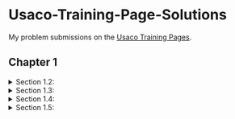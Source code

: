

# Usaco-Training-Page-Solutions
My problem submissions on the [Usaco Training Pages](https://train.usaco.org/usacogate).


## Chapter 1

<details>
<summary>Section 1.2: </summary>
<br>
  
| Problem | My Sol |
| -- | -- |
| 1.2.1 [Your Ride Is Here](https://train.usaco.org/usacoprob2?a=JOFfbFzZIvB&S=ride)           |  [Java Solution](/Section%201.2/Your%20Ride%20Is%20Here/ride.java)      |
| 1.2.2 [Greedy Gift Givers](https://train.usaco.org/usacoprob2?a=JOFfbFzZIvB&S=gift1)         |  [Java Solution](/Section%201.2/Greedy%20Gift%20Givers/gift1.java)      |
| 1.2.3 [Friday the Thirteenth](https://train.usaco.org/usacoprob2?a=JOFfbFzZIvB&S=friday)     |  [Java Solution](/Section%201.2/Friday%20the%20Thirteenth/friday.java)  |
| 1.2.4 [Broken Necklace](https://train.usaco.org/usacoprob2?a=JOFfbFzZIvB&S=beads)            |  [Java Solution](/Section%201.2/Broken%20Necklace/beads.java)           |
</details>

<details>
<summary>Section 1.3: </summary>
<br>
  
| Problem | My Sol |
| -- | -- |
| 1.3.1 [Milking Cows](https://train.usaco.org/usacoprob2?a=zKUS1lbb1UL&S=milk2)             |  [Java Solution](/Section%201.3/Milking%20Cows/milk2.java)   |
| 1.3.2 [Transformations](https://train.usaco.org/usacoprob2?a=zKUS1lbb1UL&S=transform)      |  [Java Solution](/Section%201.3/Transformations/transform.java)   |
| 1.3.3 [Name That Number](https://train.usaco.org/usacoprob2?a=zKUS1lbb1UL&S=namenum)       |  [Java Solution](/Section%201.3/Name%20That%20Number/namenum.java)   |
| 1.3.4 [Palindromic Squares](https://train.usaco.org/usacoprob2?a=zKUS1lbb1UL&S=palsquare)  |  [Java Solution](/Section%201.3/Palindromic%20Squares/palsquare.java)   | 
| 1.3.5 [Dual Palindromes](https://train.usaco.org/usacoprob2?a=zKUS1lbb1UL&S=dualpal)       |  [Java Solution](/Section%201.3/Dual%20Palindromes/dualpal.java)   | 

</details>

<details>
<summary>Section 1.4: </summary>
<br>
  
| Problem | My Sol |
| -- | -- |
| 1.4.1 [Mixing Milk](https://train.usaco.org/usacoprob2?a=zKUS1lbb1UL&S=milk)          |  [Java Solution](/Section%201.4/Mixing%20Milk/milk.java)         |
| 1.4.2 [Barn Repair](https://train.usaco.org/usacoprob2?a=zKUS1lbb1UL&S=barn1)         |  [Java Solution](/Section%201.4/Barn%20Repair/barn1.java)        |
| 1.4.3 [Prime Cryptarithm](https://train.usaco.org/usacoprob2?a=zKUS1lbb1UL&S=crypt1)  |  [Java Solution](/Section%201.4/Prime%20Cryptarithm/crypt1.java) |
| 1.4.4 [Combination Lock](https://train.usaco.org/usacoprob2?a=zKUS1lbb1UL&S=combo)    |  [Java Solution](/Section%201.4/Combination%20Lock/combo.java)   |
| 1.4.5 [Wormholes](https://train.usaco.org/usacoprob2?a=zKUS1lbb1UL&S=wormhole)        |  [Java Solution](/Section%201.4/Wormholes/wormhole.java)         |
| 1.4.6 [Ski Design](https://train.usaco.org/usacoprob2?a=zKUS1lbb1UL&S=skidesign)      |  [Java Solution](/Section%201.4/Ski%20Design/skidesign.java)     |

</details>

<details>
<summary>Section 1.5: </summary>
<br>
  
| Problem | My Sol |
| -- | -- |
| 1.5.1 [Mixing Milk](https://train.usaco.org/usacoprob2?a=zKUS1lbb1UL&S=milk)          |  [Java Solution](/Section%201.4/Mixing%20Milk/milk.java)         |
| 1.5.2 [Barn Repair](https://train.usaco.org/usacoprob2?a=zKUS1lbb1UL&S=barn1)         |  [Java Solution](/Section%201.4/Barn%20Repair/barn1.java)        |


</details>
